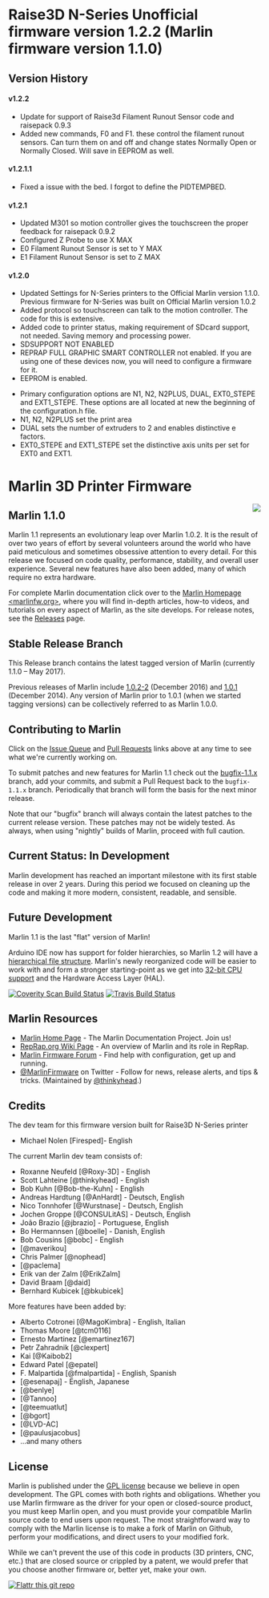 # Raise3D N-Series Unofficial firmware version 1.2.2 (Marlin firmware version 1.1.0)

## Version History
#### v1.2.2
* Update for support of Raise3d Filament Runout Sensor code and raisepack 0.9.3
* Added new commands, F0 and F1. these control the filament runout sensors. Can turn them on and off and change states Normally Open or Normally Closed. Will save in EEPROM as well.

#### v1.2.1.1
* Fixed a issue with the bed. I forgot to define the PIDTEMPBED.

#### v1.2.1
* Updated M301 so motion controller gives the touchscreen the proper feedback for raisepack 0.9.2
* Configured Z Probe to use X MAX
* E0 Filament Runout Sensor is set to Y MAX
* E1 Filament Runout Sensor is set to Z MAX
 
#### v1.2.0 
* Updated Settings for N-Series printers to the Official Marlin version 1.1.0. Previous firmware for N-Series was built on Official Marlin version 1.0.2
* Added protocol so touchscreen can talk to the motion controller. The code for this is extensive.
* Added code to printer status, making requirement of SDcard support, not needed. Saving memory and processing power.
* SDSUPPORT NOT ENABLED
* REPRAP FULL GRAPHIC SMART CONTROLLER not enabled. If you are using one of these devices now, you will need to configure a firmware for it.
* EEPROM is enabled.

- Primary configuration options are N1, N2, N2PLUS, DUAL, EXT0_STEPE and EXT1_STEPE. These options are all located at new the beginning of the configuration.h file.
 - N1, N2, N2PLUS set the print area
 - DUAL sets the number of extruders to 2 and enables distinctive e factors.
 - EXT0_STEPE and EXT1_STEPE set the distinctive axis units per set for EXT0 and EXT1.
 
# Marlin 3D Printer Firmware
<img align="right" src="../../raw/1.1.x/buildroot/share/pixmaps/logo/marlin-250.png" />

## Marlin 1.1.0

Marlin 1.1 represents an evolutionary leap over Marlin 1.0.2. It is the result of over two years of effort by several volunteers around the world who have paid meticulous and sometimes obsessive attention to every detail. For this release we focused on code quality, performance, stability, and overall user experience. Several new features have also been added, many of which require no extra hardware.

For complete Marlin documentation click over to the [Marlin Homepage <marlinfw.org>](http://marlinfw.org/), where you will find in-depth articles, how-to videos, and tutorials on every aspect of Marlin, as the site develops. For release notes, see the [Releases](/MarlinFirmware/Marlin/releases) page.

## Stable Release Branch

This Release branch contains the latest tagged version of Marlin (currently 1.1.0 – May 2017).

Previous releases of Marlin include [1.0.2-2](/MarlinFirmware/Marlin/tree/1.0.2-2) (December 2016) and [1.0.1](/MarlinFirmware/Marlin/tree/1.0.1) (December 2014). Any version of Marlin prior to 1.0.1 (when we started tagging versions) can be collectively referred to as Marlin 1.0.0.

## Contributing to Marlin

Click on the [Issue Queue](/MarlinFirmware/Marlin/issues) and [Pull Requests](/MarlinFirmware/Marlin/pulls) links above at any time to see what we're currently working on.

To submit patches and new features for Marlin 1.1 check out the [bugfix-1.1.x](/MarlinFirmware/Marlin/tree/bugfix-1.1.x) branch, add your commits, and submit a Pull Request back to the `bugfix-1.1.x` branch. Periodically that branch will form the basis for the next minor release.

Note that our "bugfix" branch will always contain the latest patches to the current release version. These patches may not be widely tested. As always, when using "nightly" builds of Marlin, proceed with full caution.

## Current Status: In Development

Marlin development has reached an important milestone with its first stable release in over 2 years. During this period we focused on cleaning up the code and making it more modern, consistent, readable, and sensible.

## Future Development

Marlin 1.1 is the last "flat" version of Marlin!

Arduino IDE now has support for folder hierarchies, so Marlin 1.2 will have a [hierarchical file structure](/MarlinFirmware/Marlin/tree/breakup-marlin-idea). Marlin's newly reorganized code will be easier to work with and form a stronger starting-point as we get into [32-bit CPU support](/MarlinFirmware/Marlin/tree/32-Bit-RCBugFix-new) and the Hardware Access Layer (HAL).

[![Coverity Scan Build Status](https://scan.coverity.com/projects/2224/badge.svg)](https://scan.coverity.com/projects/2224)
[![Travis Build Status](https://travis-ci.org/MarlinFirmware/Marlin.svg)](https://travis-ci.org/MarlinFirmware/Marlin)

## Marlin Resources

- [Marlin Home Page](http://marlinfw.org/) - The Marlin Documentation Project. Join us!
- [RepRap.org Wiki Page](http://reprap.org/wiki/Marlin) - An overview of Marlin and its role in RepRap.
- [Marlin Firmware Forum](http://forums.reprap.org/list.php?415) - Find help with configuration, get up and running.
- [@MarlinFirmware](https://twitter.com/MarlinFirmware) on Twitter - Follow for news, release alerts, and tips & tricks. (Maintained by [@thinkyhead](/thinkyhead).)

## Credits

The dev team for this firmware version built for Raise3D N-Series printer
 - Michael Nolen [Firesped]- English 

The current Marlin dev team consists of:
 - Roxanne Neufeld [@Roxy-3D] - English
 - Scott Lahteine [@thinkyhead] - English
 - Bob Kuhn [@Bob-the-Kuhn] - English
 - Andreas Hardtung [@AnHardt] - Deutsch, English
 - Nico Tonnhofer [@Wurstnase] - Deutsch, English
 - Jochen Groppe [@CONSULitAS] - Deutsch, English
 - João Brazio [@jbrazio] - Portuguese, English
 - Bo Hermannsen [@boelle] - Danish, English
 - Bob Cousins [@bobc] - English
 - [@maverikou]
 - Chris Palmer [@nophead]
 - [@paclema]
 - Erik van der Zalm [@ErikZalm]
 - David Braam [@daid]
 - Bernhard Kubicek [@bkubicek]

More features have been added by:
 - Alberto Cotronei [@MagoKimbra] - English, Italian
 - Thomas Moore [@tcm0116]
 - Ernesto Martinez [@emartinez167]
 - Petr Zahradnik [@clexpert]
 - Kai [@Kaibob2]
 - Edward Patel [@epatel]
 - F. Malpartida [@fmalpartida] - English, Spanish
 - [@esenapaj] - English, Japanese
 - [@benlye]
 - [@Tannoo]
 - [@teemuatlut]
 - [@bgort]
 - [@LVD-AC]
 - [@paulusjacobus]
 - ...and many others

## License

Marlin is published under the [GPL license](/COPYING.md) because we believe in open development. The GPL comes with both rights and obligations. Whether you use Marlin firmware as the driver for your open or closed-source product, you must keep Marlin open, and you must provide your compatible Marlin source code to end users upon request. The most straightforward way to comply with the Marlin license is to make a fork of Marlin on Github, perform your modifications, and direct users to your modified fork.

While we can't prevent the use of this code in products (3D printers, CNC, etc.) that are closed source or crippled by a patent, we would prefer that you choose another firmware or, better yet, make your own.

[![Flattr this git repo](http://api.flattr.com/button/flattr-badge-large.png)](https://flattr.com/submit/auto?user_id=ErikZalm&url=https://github.com/MarlinFirmware/Marlin&title=Marlin&language=&tags=github&category=software)
